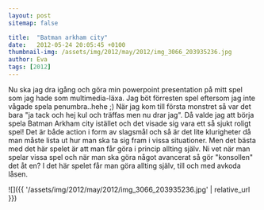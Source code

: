 ```yaml
---
layout: post
sitemap: false

title:  "Batman arkham city"
date:   2012-05-24 20:05:45 +0100
thumbnail-img: /assets/img/2012/may/2012/img_3066_203935236.jpg
author: Eva
tags: [2012]
---
```


Nu ska jag dra igång och göra min powerpoint presentation på mitt spel som jag hade som multimedia-läxa. Jag böt förresten spel eftersom jag inte vågade spela penumbra..hehe ;) När jag kom till första monstret så var det bara "ja tack och hej kul och träffas men nu drar jag". Då valde jag att börja spela Batman Arkham city istället och det visade sig vara ett så sjukt roligt spel! Det är både action i form av slagsmål och så är det lite klurigheter då man måste lista ut hur man ska ta sig fram i vissa situationer. Men det bästa med det här spelet är att man får göra i princip allting själv. Ni vet när man spelar vissa spel och när man ska göra något avancerat så gör "konsollen" det åt en? I det här spelet får man göra allting själv, till och med avkoda låsen.

![]({{ '/assets/img/2012/may/2012/img_3066_203935236.jpg'  | relative_url }})

